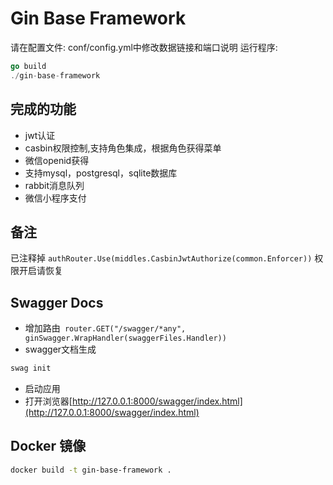 # Gin Base Framework

请在配置文件: conf/config.yml中修改数据链接和端口说明
运行程序:
```go
go build
./gin-base-framework
```
## 完成的功能
* jwt认证
* casbin权限控制,支持角色集成，根据角色获得菜单
* 微信openid获得
* 支持mysql，postgresql，sqlite数据库
* rabbit消息队列
* 微信小程序支付

## 备注
已注释掉 `authRouter.Use(middles.CasbinJwtAuthorize(common.Enforcer))`
权限开启请恢复

## Swagger Docs
* 增加路由`	router.GET("/swagger/*any", ginSwagger.WrapHandler(swaggerFiles.Handler))`
* swagger文档生成
```sh
swag init
```
* 启动应用
* 打开浏览器[http://127.0.0.1:8000/swagger/index.html](http://127.0.0.1:8000/swagger/index.html)

## Docker 镜像
```sh 
docker build -t gin-base-framework .
```